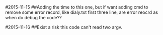 #2015-11-15
##Adding the time to this one, but if want adding cmd to remove some error record, like dialy.txt first three line, are error reocrd as when do debug the code??

#2015-11-16
##Exist a risk this code can't read two argv.
##
